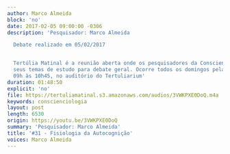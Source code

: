 ```yaml
---
author: Marco Almeida
block: 'no'
date: 2017-02-05 09:00:00 -0306
description: 'Pesquisador: Marco Almeida

  Debate realizado em 05/02/2017


  Tertúlia Matinal é a reunião aberta onde os pesquisadores da Conscienciologia apresentam
  seus temas de estudo para debate geral. Ocorre todos os domingos pela manhã, das
  09h às 10h45, no auditório do Tertuliarium'
duration: 01:48:50
explicit: 'no'
file: https://tertuliamatinal.s3.amazonaws.com/audios/3VWKPXE0DoQ.m4a
keywords: conscienciologia
layout: post
length: 6530
origin: https://youtu.be/3VWKPXE0DoQ
summary: 'Pesquisador: Marco Almeida'
title: '#31 - Fisiologia da Autocognição'
voices: Marco Almeida
---
```

